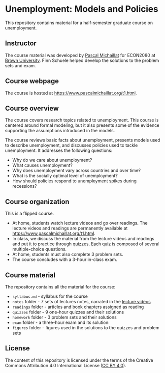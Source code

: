 # Unemployment: Models and Policies

This repository contains material for a half-semester graduate course on unemployment. 

## Instructor

The course material was developed by [Pascal Michaillat](https://www.pascalmichaillat.org/) for ECON2080 at [Brown University](https://www.brown.edu). Finn Schuele helped develop the solutions to the problem sets and exam.

## Course webpage

The course is hosted at https://www.pascalmichaillat.org/t1.html.

## Course overview

The course covers research topics related to unemployment. This course is centered around formal modeling, but it also presents some of the evidence supporting the assumptions introduced in the models.

The course reviews basic facts about unemployment, presents models used to describe unemployment, and discusses policies used to tackle unemployment. It addresses the following questions: 

+ Why do we care about unemployment?
+ What causes unemployment? 
+ Why does unemployment vary across countries and over time? 
+ What is the socially optimal level of unemployment? 
+ How should policies respond to unemployment spikes during recessions?

## Course organization

This is a flipped course. 

+ At home, students watch lecture videos and go over readings. The lecture videos and readings are permanently available at https://www.pascalmichaillat.org/t1.html.
+ In class, we discuss the material from the lecture videos and readings and put it to practice through quizzes. Each quiz is composed of several multiple-choice questions.
+ At home, students must also complete 3 problem sets.
+ The course concludes with a 3-hour in-class exam.

## Course material

The repository contains all the material for the course:

+ `syllabus.md` - syllabus for the course
+ `notes` folder - 7 sets of lectures notes, narrated in the [lecture videos](https://www.pascalmichaillat.org/t1.html)
+ `readings` folder - articles and book chapters assigned as reading
+ `quizzes` folder - 9 one-hour quizzes and their solutions
+ `homework` folder - 3 problem sets and their solutions
+ `exam` folder - a three-hour exam and its solution
+ `figures` folder - figures used in the solutions to the quizzes and problem sets

## License

The content of this repository is licensed under the terms of the Creative Commons Attribution 4.0 International License ([CC BY 4.0](http://creativecommons.org/licenses/by/4.0/)).
